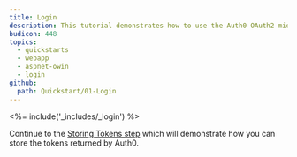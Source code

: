 ```yaml
---
title: Login
description: This tutorial demonstrates how to use the Auth0 OAuth2 middleware to add authentication to your web app.
budicon: 448
topics:
  - quickstarts
  - webapp
  - aspnet-owin
  - login
github:
  path: Quickstart/01-Login
---
```


<%= include('_includes/_login') %>

Continue to the [Storing Tokens step](/quickstart/webapp/aspnet-owin/02-storing-tokens) which will demonstrate how you can store the tokens returned by Auth0.
